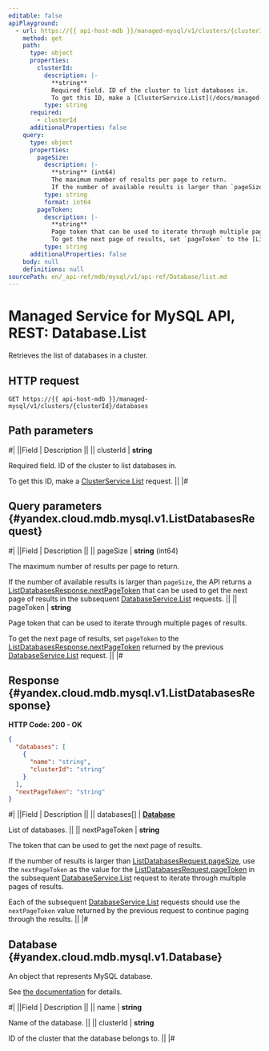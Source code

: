 ```yaml
---
editable: false
apiPlayground:
  - url: https://{{ api-host-mdb }}/managed-mysql/v1/clusters/{clusterId}/databases
    method: get
    path:
      type: object
      properties:
        clusterId:
          description: |-
            **string**
            Required field. ID of the cluster to list databases in.
            To get this ID, make a [ClusterService.List](/docs/managed-mysql/api-ref/Cluster/list#List) request.
          type: string
      required:
        - clusterId
      additionalProperties: false
    query:
      type: object
      properties:
        pageSize:
          description: |-
            **string** (int64)
            The maximum number of results per page to return.
            If the number of available results is larger than `pageSize`, the API returns a [ListDatabasesResponse.nextPageToken](#yandex.cloud.mdb.mysql.v1.ListDatabasesResponse) that can be used to get the next page of results in the subsequent [DatabaseService.List](#List) requests.
          type: string
          format: int64
        pageToken:
          description: |-
            **string**
            Page token that can be used to iterate through multiple pages of results.
            To get the next page of results, set `pageToken` to the [ListDatabasesResponse.nextPageToken](#yandex.cloud.mdb.mysql.v1.ListDatabasesResponse) returned by the previous [DatabaseService.List](#List) request.
          type: string
      additionalProperties: false
    body: null
    definitions: null
sourcePath: en/_api-ref/mdb/mysql/v1/api-ref/Database/list.md
---
```


# Managed Service for MySQL API, REST: Database.List

Retrieves the list of databases in a cluster.

## HTTP request

```
GET https://{{ api-host-mdb }}/managed-mysql/v1/clusters/{clusterId}/databases
```

## Path parameters

#|
||Field | Description ||
|| clusterId | **string**

Required field. ID of the cluster to list databases in.

To get this ID, make a [ClusterService.List](/docs/managed-mysql/api-ref/Cluster/list#List) request. ||
|#

## Query parameters {#yandex.cloud.mdb.mysql.v1.ListDatabasesRequest}

#|
||Field | Description ||
|| pageSize | **string** (int64)

The maximum number of results per page to return.

If the number of available results is larger than `pageSize`, the API returns a [ListDatabasesResponse.nextPageToken](#yandex.cloud.mdb.mysql.v1.ListDatabasesResponse) that can be used to get the next page of results in the subsequent [DatabaseService.List](#List) requests. ||
|| pageToken | **string**

Page token that can be used to iterate through multiple pages of results.

To get the next page of results, set `pageToken` to the [ListDatabasesResponse.nextPageToken](#yandex.cloud.mdb.mysql.v1.ListDatabasesResponse) returned by the previous [DatabaseService.List](#List) request. ||
|#

## Response {#yandex.cloud.mdb.mysql.v1.ListDatabasesResponse}

**HTTP Code: 200 - OK**

```json
{
  "databases": [
    {
      "name": "string",
      "clusterId": "string"
    }
  ],
  "nextPageToken": "string"
}
```

#|
||Field | Description ||
|| databases[] | **[Database](#yandex.cloud.mdb.mysql.v1.Database)**

List of databases. ||
|| nextPageToken | **string**

The token that can be used to get the next page of results.

If the number of results is larger than [ListDatabasesRequest.pageSize](#yandex.cloud.mdb.mysql.v1.ListDatabasesRequest), use the `nextPageToken` as the value for the [ListDatabasesRequest.pageToken](#yandex.cloud.mdb.mysql.v1.ListDatabasesRequest) in the subsequent [DatabaseService.List](#List) request to iterate through multiple pages of results.

Each of the subsequent [DatabaseService.List](#List) requests should use the `nextPageToken` value returned by the previous request to continue paging through the results. ||
|#

## Database {#yandex.cloud.mdb.mysql.v1.Database}

An object that represents MySQL database.

See [the documentation](/docs/managed-mysql/operations/databases) for details.

#|
||Field | Description ||
|| name | **string**

Name of the database. ||
|| clusterId | **string**

ID of the cluster that the database belongs to. ||
|#